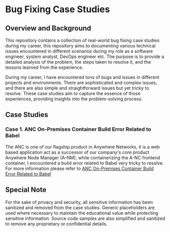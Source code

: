 # Bug Fixing Case Studies

## Overview and Background
This repository contains a collection of real-world bug fixing case studies during my career, this repository aims to documenting various technical issues encountered in different scenarios during my role as a software engineer, system analyst, DevOps engineer etc. The purpose is to provide a detailed analysis of the problem, the steps taken to resolve it, and the lessons learned from the experience.

During my career, I have encountered tons of bugs and issues in different projects and environments. There are sophisticated and complex issues, and there are also simple and straightforward issues but yet tricky to resolve. These case studies aim to capture the essence of those experiences, providing insights into the problem-solving process.

## Case Studies

### Case 1. ANC On-Premises Container Build Error Related to Babel
The ANC is one of our flagship product in Anywhere Networks, it is a web based application act as a successor of our company's core product Anywhere Node Manager (A-NM), while containerizing the A-NC frontend container, I encountered a build error related to Babel very tricky to resolve. For more information please refer to 
[ANC On-Premises Container Build Error Related to Babel](anc-docker-build-failure-related-to-babel/README.md)

## Special Note
For the sake of privacy and security, all sensitive information has been sanitized and removed from the case studies. Generic placeholders are used where necessary to maintain the educational value while protecting sensitive information. Source code samples are also simplified and sanitized to remove any proprietary or confidential details. 